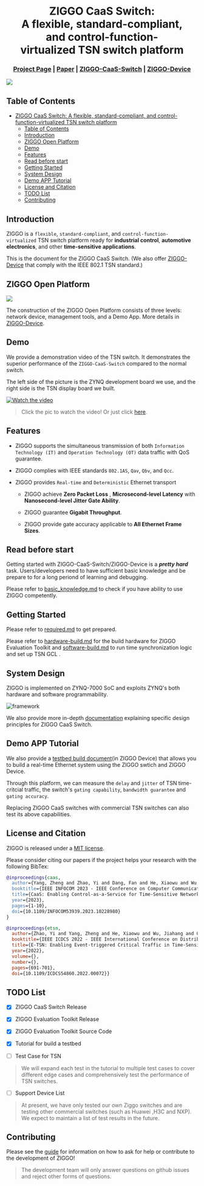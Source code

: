 <!-- ---
title: ZIGGO Switch
--- -->
<div align="center">

# ZIGGO CaaS Switch: A flexible, standard-compliant, and control-function-virtualized TSN switch platform

</div>

<h3 align="center">
    <a href="http://tns.thss.tsinghua.edu.cn/ziggo/">Project Page</a> |
    <a href="https://ieeexplore.ieee.org/document/10228980">Paper</a> |
    <a href="https://github.com/Horacehxw/Ziggo-CaaS-Switch">ZIGGO-CaaS-Switch</a> |
    <a href="https://github.com/Horacehxw/Ziggo-Evaluation-Toolkit">ZIGGO-Device</a>
</h3>

</h3>

![](figs/banner.jpg)

## Table of Contents

- [ZIGGO CaaS Switch: A flexible, standard-compliant, and control-function-virtualized TSN switch platform](#ziggo-caas-switch-aflexiblestandard-compliant-andcontrol-function-virtualizedtsn-switch-platform)
  - [Table of Contents](#table-of-contents)
  - [Introduction](#introduction)
  - [ZIGGO Open Platform](#ziggo-open-platform)
  - [Demo](#demo)
  - [Features](#features)
  - [Read before start](#read-before-start)
  - [Getting Started](#getting-started)
  - [System Design](#system-design)
  - [Demo APP Tutorial](#demo-app-tutorial)
  - [License and Citation](#license-and-citation)
  - [TODO List](#todo-list)
  - [Contributing](#contributing)

## Introduction

ZIGGO is a `flexible`, `standard-compliant`, and `control-function-virtualized` TSN switch platform ready for **industrial control**, **automotive electronics**, and other **time-sensitive applications**.

This is the document for the ZIGGO CaaS Switch. (We also offer [ZIGGO-Device](https://github.com/Mobisense/Ziggo-Device) that comply with the IEEE 802.1 TSN standard.) 

## ZIGGO Open Platform

![](figs/demo-app.png)

The construction of the ZIGGO Open Platform consists of three levels: network device, management tools, and a Demo App. More details in [ZIGGO-Device](https://github.com/Mobisense/Ziggo-Device).

## Demo

We provide a demonstration video of the TSN switch. It demonstrates the superior performance of the `ZIGGO-CaaS-Switch` compared to the normal switch.

The left side of the picture is the ZYNQ development board we use, and the right side is the TSN display board we built.

[![Watch the video](figs/testbed.jpg)](https://cloud.tsinghua.edu.cn/f/b307da6840d84e5f9ff1/)

> Click the pic to watch the video! Or just click [here](https://cloud.tsinghua.edu.cn/f/b307da6840d84e5f9ff1/).

## Features

* ZIGGO supports the simultaneous transmission of both `Information Technology (IT)` and `Operation Technology (OT)` data traffic with QoS guarantee.

* ZIGGO complies with IEEE standards `802.1AS`, `Qav`, `Qbv`, and `Qcc`.

* ZIGGO provides `Real-time` and `Deterministic` Ethernet transport
  
  * ZIGGO achieve **Zero Packet Loss** , **Microsecond-level Latency** with **Nanosecond-level Jitter Gate Ability**.
  
  * ZIGGO guarantee **Gigabit Throughput**.
  
  * ZIGGO provide gate accuracy applicable to **All Ethernet Frame Sizes**.

## Read before start

Getting started with ZIGGO-CaaS-Switch/ZIGGO-Device is a ***pretty hard*** task. Users/developers need to have sufficient basic knowledge and be prepare to for a long periond of learning and debugging.

Please refer to [basic_knowledge.md](/ZIGGO_WEB/switch/basic_knowledge/) to check if you have ability to use ZIGGO competently. 

## Getting Started

Please refer to [required.md](/ZIGGO_WEB/switch/require/)  to  get prepared.

Please refer to [hardware-build.md](/ZIGGO_WEB/switch/require/) for the build hardware for ZIGGO Evaluation Toolkit and [software-build.md](/ZIGGO_WEB/switch/software-build/) to run time synchronization logic and set up TSN GCL .

## System Design

ZIGGO is implemented on ZYNQ-7000 SoC and exploits ZYNQ's both hardware and software programmability.

![framework](figs/framework.jpg)

We also provide more in-depth [documentation](/ZIGGO_WEB/switch/system-design/) explaining specific design principles for ZIGGO CaaS Switch.

## Demo APP Tutorial

We also provide a [testbed build document](https://github.com/Mobisense/Ziggo-Device/blob/main/docs/testbed.md)(in ZIGGO Device) that allows you to build a real-time Ethernet system using the ZIGGO swtich and ZIGGO Device.

Through this platform, we can measure the `delay` and `jitter` of TSN time-critcial traffic, the switch's `gating capability`, `bandwidth guarantee` and `gating accuracy`.

Replacing ZIGGO CaaS switches with commercial TSN switches can also test its above capabilities.

## License and Citation

ZIGGO is released under a [MIT license]([LICENSE.txt](https://github.com/MobiSense/Ziggo-Switch/blob/main/LICENSE.txt)). 

Please consider citing our papers if the project helps your research with the following BibTex:

```bibtex
@inproceedings{caas,
  author={Yang, Zheng and Zhao, Yi and Dang, Fan and He, Xiaowu and Wu, Jiahang and Cao, Hao and Wang, Zeyu and Liu, Yunhao},
  booktitle={IEEE INFOCOM 2023 - IEEE Conference on Computer Communications},
  title={CaaS: Enabling Control-as-a-Service for Time-Sensitive Networking},
  year={2023},
  pages={1-10},
  doi={10.1109/INFOCOM53939.2023.10228980}
}
```

```bibtex
@inproceedings{etsn,
  author={Zhao, Yi and Yang, Zheng and He, Xiaowu and Wu, Jiahang and Cao, Hao and Dong, Liang and Dang, Fan and Liu, Yunhao},
  booktitle={IEEE ICDCS 2022 - IEEE International Conference on Distributed Computing Systems}, 
  title={E-TSN: Enabling Event-triggered Critical Traffic in Time-Sensitive Networking for Industrial Applications}, 
  year={2022},
  volume={},
  number={},
  pages={691-701},
  doi={10.1109/ICDCS54860.2022.00072}}
```

## TODO List

- [x] ZIGGO CaaS Switch Release

- [x] ZIGGO Evaluation Toolkit Release

- [x] ZIGGO Evaluation Toolkit Source Code

- [x] Tutorial for build a testbed

- [ ] Test Case for TSN

> We will expand each test in the tutorial to multiple test cases to cover different edge cases and comprehensively test the performance of TSN switches.

- [ ] Support Device List

> At present, we have only tested our own Ziggo switches and are testing other commercial switches (such as Huawei ,H3C and NXP). We expect to maintain a list of test results in the future.

## Contributing

Please see the [guide](/ZIGGO_WEB/switch/contributing/) for information on how to ask for help or contribute to the development of ZIGGO!

> The development team will only answer questions on github issues and reject other forms of questions.
